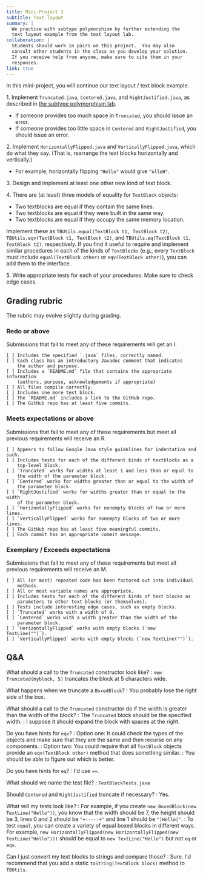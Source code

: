 ```yaml
---
title: Mini-Project 3
subtitle: Text layout
summary: |
  We practice with subtype polymorphism by further extending the
  text layout example from the text layout lab.
collaboration: |
  Students should work in pairs on this project.  You may also
  consult other students in the class as you develop your solution.
  If you receive help from anyone, make sure to cite them in your
  responses.
link: true
---
```

In this mini-project, you will continue our text layout / text block example.

1\. Implement `Truncated.java`, `Centered.java`, and `RightJustified.java`,
as described in [the subtype polymorphism lab](../labs/subtype-polymorphism.html).

* If someone provides too much space in `Truncated`, you should issue an error.
* If someone provides too little space in `Centered` and `RightJustified`, you should issue an error.

2\. Implement `HorizontallyFlipped.java` and `VerticallyFlipped.java`, which
do what they say.  (That is, rearrange the text blocks horizontally and
vertically.)

* For example, horizontally flipping `"Hello"` would give `"olleH"`.

3\. Design and implement at least one other new kind of text block.

4\. There are (at least) three models of equality for `TextBlock` objects:

* Two textblocks are equal if they contain the same lines.
* Two textblocks are equal if they were built in the same way.
* Two textblocks are equal if they occupy the same memory location.

Implement these as `TBUtils.equal(TextBlock t1, TextBlock t2)`, `TBUtils.eqv(TextBlock t1, TextBlock t2)`, and `TBUtils.eq(TextBlock t1, TextBlock t2)`, respectively.  If you find it useful to require and implement similar procedures in each of the kinds of `TextBlocks` (e.g., every `TextBlock` must include `equal(TextBlock other)` or `eqv(TextBlock other)`), you can add them to the interface.

5\. Write appropriate tests for each of your procedures.  Make sure to check edge cases.

## Grading rubric

The rubric may evolve slightly during grading.

### Redo or above

Submissions that fail to meet any of these requirements will get an I.

```
[ ] Includes the specified `.java` files, correctly named.  
[ ] Each class has an introductory Javadoc comment that indicates
    the author and purpose. 
[ ] Includes a `README.md` file that contains the appropriate information 
    (authors, purpose, acknowledgements if appropriate)
[ ] All files compile correctly.
[ ] Includes one more text block.
[ ] The `README.md` includes a link to the GitHub repo.
[ ] The GitHub repo has at least five commits.
```

### Meets expectations or above

Submissions that fail to meet any of these requirements but meet all
previous requirements will receive an R.

```
[ ] Appears to follow Google Java style guidelines for indentation and such.
[ ] Includes tests for each of the different kinds of textblocks as a
    top-level block.
[ ] `Truncated` works for widths at least 1 and less than or equal to 
    the width of the parameter block.
[ ] `Centered` works for widths greater than or equal to the width of 
    the parameter block.
[ ] `RightJustified` works for widths greater than or equal to the width
    of the parameter block.
[ ] `HorizontallyFlipped` works for nonempty blocks of two or more lines.
[ ] `VerticallyFlipped` works for nonempty blocks of two or more lines.
[ ] The GitHub repo has at least five meaningful commits.
[ ] Each commit has an appropriate commit message.
```

### Exemplary / Exceeds expectations

Submissions that fail to meet any of these requirements but meet all
previous requirements will receive an M.

```
[ ] All (or most) repeated code has been factored out into individual 
    methods.  
[ ] All or most variable names are appropriate.
[ ] Includes tests for each of the different kinds of text blocks as
    parameters to other text blocks (or themselves).
[ ] Tests include interesting edge cases, such as empty blocks.
[ ] `Truncated` works with a width of 0.
[ ] `Centered` works with a width greater than the width of the 
    parameter block.
[ ] `HorizontallyFlipped` works with empty blocks (`new TextLine("")`).
[ ] `VerticallyFlipped` works with empty blocks (`new TextLine("")`).
```

## Q&A

What should a call to the `Truncated` constructor look like?
  : `new Truncated(myblock, 5)` truncates the block at 5 characters wide.

What happens when we truncate a `BoxedBlock`?
  : You probably lose the right side of the box.

What should a call to the `Truncated` constructor do if the width is greater than the width of the block?
  : The `Truncated` block should be the specified width.
  : I suppose it should expand the block with spaces at the right.

Do you have hints for `eqv`?
  : Option one: It could check the types of the objects and make sure
    that they are the same and then recurse on any components.
  : Option two: You could require that all `TextBlock` objects provide
    an `eqv(TextBlock other)` method that does something similar.
  : You should be able to figure out which is better.

Do you have hints for `eq`?
  : I'd use `==`.

What should we name the test file?
  : `TextBlockTests.java`

Should `Centered` and `RightJustified` truncate if necessary?
  : Yes.

What will my tests look like?
  : For example, if you create `new BoxedBlock(new TextLine("Hello"))`, you know that the width should be 7, the height should be 3, lines 0 and 2 should be `"+-----+"` and line 1 should be `"|Hello|"`.
  : To test `equal`, you can create a variety of equal boxed blocks in different ways.  For example, `new HorizontallyFlipped(new HorizontallyFlipped(new TextLine("Hello")))` should be equal to `new TextLine("Hello")` but not `eq` or `eqv`.

Can I just convert my text blocks to strings and compare those?
  : Sure.  I'd recommend that you add a static `toString(TextBlock block)`
    method to `TBUtils`.


